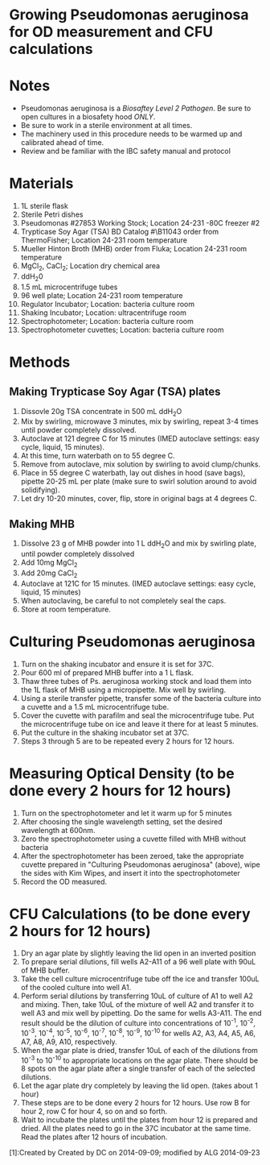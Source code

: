 Growing Pseudomonas aeruginosa for OD measurement and CFU calculations
======================================================================

# Notes
- Pseudomonas aeruginosa is a *Biosaftey Level 2 Pathogen*. Be sure to open cultures in a biosafety hood *ONLY*.
- Be sure to work in a sterile environment at all times. 
- The machinery used in this procedure needs to be warmed up and calibrated ahead of time.
- Review and be familiar with the IBC safety manual and protocol

# Materials

1. 1L sterile flask
2. Sterile Petri dishes 
3. Pseudomonas \#27853 Working Stock; Location 24-231 -80C freezer #2
4. Trypticase Soy Agar (TSA)  BD Catalog #\B11043 order from ThermoFisher; Location 24-231 room temperature 
5. Mueller Hinton Broth (MHB) order from Fluka; Location 24-231 room temperature 
6. MgCl<sub>2</sub>, CaCl<sub>2</sub>; Location dry chemical area
7. ddH<sub>2</sub>0
8. 1.5 mL microcentrifuge tubes
9. 96 well plate; Location 24-231 room temperature
10. Regulator Incubator; Location: bacteria culture room
11. Shaking Incubator; Location: ultracentrifuge room
12. Spectrophotometer; Location: bacteria culture room
13. Spectrophotometer cuvettes; Location: bacteria culture room

# Methods

## Making Trypticase Soy Agar (TSA) plates

1. Dissovle 20g TSA concentrate in 500 mL ddH<sub>2</sub>O 
3. Mix by swirling, microwave 3 minutes, mix by swirling, repeat 3-4 times until powder completely dissolved.
4. Autoclave at 121 degree C for 15 minutes (IMED autoclave settings: easy cycle, liquid, 15 minutes). 
5. At this time, turn waterbath on to 55 degree C.
6. Remove from autoclave, mix solution by swirling to avoid clump/chunks.  
7. Place in 55 degree C waterbath, lay out dishes in hood (save bags), pipette 20-25 mL per plate (make sure to swirl solution around to avoid solidifying).  
8. Let dry 10-20 minutes, cover, flip, store in original bags at 4 degrees C.

## Making MHB
1. Dissolve 23 g of MHB powder into 1 L ddH<sub>2</sub>O and mix by swirling plate, until powder completely dissolved
2. Add 10mg MgCl<sub>2</sub> 
3. Add 20mg CaCl<sub>2</sub>
3. Autoclave at 121C for 15 minutes.  (IMED autoclave settings: easy cycle, liquid, 15 minutes) 
4. When autoclaving, be careful to not completely seal the caps. 
4. Store at room temperature. 

# Culturing Pseudomonas aeruginosa 

1. Turn on the shaking incubator and ensure it is set for 37C.
1. Pour 600 ml of prepared MHB buffer into a 1 L flask.
2. Thaw three tubes of Ps. aeruginosa working stock and load them into the 1L flask of MHB using a micropipette. Mix well by swirling.
3. Using a sterile transfer pipette, transfer some of the bacteria culture into a cuvette and a 1.5 mL microcentrifuge tube.
4. Cover the cuvette with parafilm and seal the microcentrifuge tube. Put the microcentrifuge tube on ice and leave it there for at least 5 minutes.
5. Put the culture in the shaking incubator set at 37C. 
6. Steps 3 through 5 are to be repeated every 2 hours for 12 hours.

# Measuring Optical Density (to be done every 2 hours for 12 hours)

1. Turn on the spectrophotometer and let it warm up for 5 minutes
2. After choosing the single wavelength setting, set the desired wavelength at 600nm.
3. Zero the spectrophotometer using a cuvette filled with MHB without bacteria
4. After the spectrophotometer has been zeroed, take the appropriate cuvette prepared in "Culturing Pseudomonas aeruginosa" (above), wipe the sides with Kim Wipes, and insert it into the spectrophotometer
5. Record the OD measured.

# CFU Calculations (to be done every 2 hours for 12 hours)

1. Dry an agar plate by slightly leaving the lid open in an inverted position
2. To prepare serial dilutions, fill wells A2-A11 of a 96 well plate with 90uL of MHB buffer. 
3. Take the cell culture microcentrifuge tube off the ice and transfer 100uL of the cooled culture into well A1. 
4. Perform serial dilutions by transferring 10uL of culture of A1 to well A2 and mixing. Then, take 10uL of the mixture of well A2 and transfer it to well A3 and mix well by pipetting. Do the same for wells A3-A11. The end result should be the dilution of culture into concentrations of 10<sup>-1</sup>, 10<sup>-2</sup>, 10<sup>-3</sup>, 10<sup>-4</sup>, 10<sup>-5</sup>, 10<sup>-6</sup>, 10<sup>-7</sup>, 10<sup>-8</sup>, 10<sup>-9</sup>, 10<sup>-10</sup> for wells A2, A3, A4, A5, A6, A7, A8, A9, A10, respectively. 
5. When the agar plate is dried, transfer 10uL of each of the dilutions from 10<sup>-3</sup> to 10<sup>-10</sup> to appropriate locations on the agar plate.  There should be 8 spots on the agar plate after a single transfer of each of the selected dilutions.
6. Let the agar plate dry completely by leaving the lid open. (takes about 1 hour)
7. These steps are to be done every 2 hours for 12 hours. Use row B for hour 2, row C for hour 4, so on and so forth.
8. Wait to incubate the plates until the plates from hour 12 is prepared and dried. All the plates need to go in the 37C incubator at the same time. Read the plates after 12 hours of incubation.


[1]:Created by Created by DC on 2014-09-09; modified by ALG 2014-09-23
